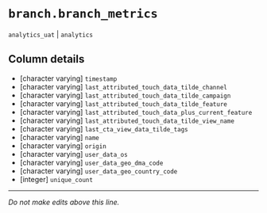 # `branch.branch_metrics`
`analytics_uat` | `analytics`

## Column details
* [character varying] `timestamp`
* [character varying] `last_attributed_touch_data_tilde_channel`
* [character varying] `last_attributed_touch_data_tilde_campaign`
* [character varying] `last_attributed_touch_data_tilde_feature`
* [character varying] `last_attributed_touch_data_plus_current_feature`
* [character varying] `last_attributed_touch_data_tilde_view_name`
* [character varying] `last_cta_view_data_tilde_tags`
* [character varying] `name`
* [character varying] `origin`
* [character varying] `user_data_os`
* [character varying] `user_data_geo_dma_code`
* [character varying] `user_data_geo_country_code`
* [integer]   `unique_count`

-------------------------------------------------------------------------------
*Do not make edits above this line.*

